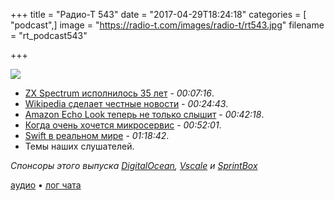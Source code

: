 +++
title = "Радио-Т 543"
date = "2017-04-29T18:24:18"
categories = [ "podcast",]
image = "https://radio-t.com/images/radio-t/rt543.jpg"
filename = "rt_podcast543"

+++

![](https://radio-t.com/images/radio-t/rt543.jpg)

- [ZX Spectrum исполнилось 35 лет](https://geektimes.ru/post/288376/) - *00:07:16*.
- [Wikipedia сделает честные новости](http://www.bbc.co.uk/news/technology-39695767) - *00:24:43*.
- [Amazon Echo Look теперь не только слышит](https://www.wired.com/2017/04/amazon-echo-look-privacy/) - *00:42:18*.
- [Когда очень хочется микросервис](https://habrahabr.ru/company/microsoft/blog/327546/) - *00:52:01*.
- [Swift в реальном мире](https://www.skilled.io/u/swiftsummit/swift-with-a-hundred-engineers) - *01:18:42*.
- Темы наших слушателей.


*Спонсоры этого выпуска [DigitalOcean](https://www.digitalocean.com), [Vscale](http://bit.ly/radio-t_vscale) и [SprintBox](https://sprintbox.ru)*

[аудио](https://cdn.radio-t.com/rt_podcast543.mp3) • [лог чата](http://chat.radio-t.com/logs/radio-t-543.html)
<audio src="https://cdn.radio-t.com/rt_podcast543.mp3" preload="none"></audio>